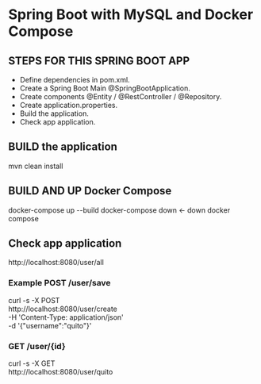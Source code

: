 # Spring Boot with MySQL and Docker Compose

## STEPS FOR THIS SPRING BOOT APP
- Define dependencies in pom.xml.
- Create a Spring Boot Main @SpringBootApplication.
- Create components @Entity / @RestController / @Repository.
- Create application.properties.
- Build the application.
- Check app application.

## BUILD the application
mvn clean install

## BUILD AND UP Docker Compose
docker-compose up --build
docker-compose down <- down docker compose

## Check app application
http://localhost:8080/user/all

### Example POST /user/save
curl -s -X POST \
http://localhost:8080/user/create \
-H 'Content-Type: application/json' \
-d '{"username":"quito"}'

### GET /user/{id}
curl -s -X GET \
http://localhost:8080/user/quito

